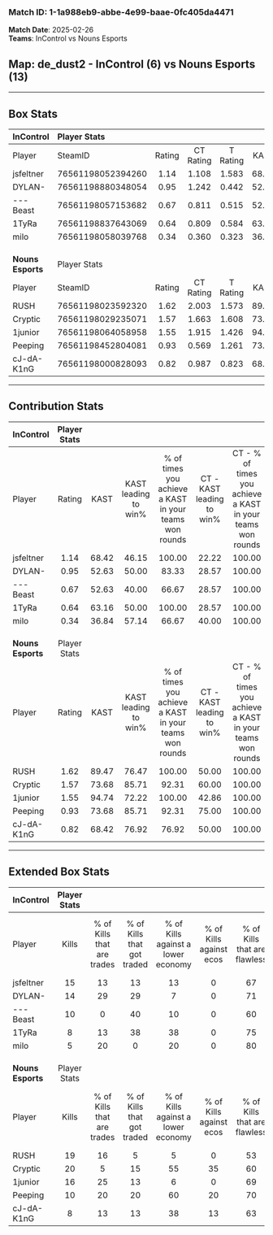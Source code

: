 ### Match ID: 1-1a988eb9-abbe-4e99-baae-0fc405da4471  
**Match Date**: 2025-02-26  
**Teams**: InControl vs Nouns Esports  

## **Map**: de_dust2 - InControl (6) vs Nouns Esports (13)  
---  

## Box Stats  

| **InControl**     | Player Stats      |        |           |          |       |       |       |         |        |      |     |
| :- | :- | :-: | :-: | :-: | :-: | :-: | :-: | :-: | :-: | :-: | :-: |
| Player            | SteamID           | Rating | CT Rating | T Rating | KAST  |  ADR  | Kills | Assists | Deaths | K/D  | HS% |
| jsfeltner         | 76561198052394260 |  1.14  |   1.108   |  1.583   | 68.42 | 86.3  |  15   |    3    |   14   | 1.07 | 86  |
| DYLAN-            | 76561198880348054 |  0.95  |   1.242   |  0.442   | 52.63 | 70.1  |  14   |    1    |   13   | 1.08 | 57  |
| ---Beast          | 76561198057153682 |  0.67  |   0.811   |  0.515   | 52.63 | 62.8  |  10   |    4    |   16   | 0.63 | 80  |
| 1TyRa             | 76561198837643069 |  0.64  |   0.809   |  0.584   | 63.16 | 61.0  |   8   |    7    |   17   | 0.47 | 62  |
| milo              | 76561198058039768 |  0.34  |   0.360   |  0.323   | 36.84 | 43.7  |   5   |    2    |   13   | 0.38 | 40  |
|                   |                   |        |           |          |       |       |       |         |        |      |     |
|                   |                   |        |           |          |       |       |       |         |        |      |     |
|                   |                   |        |           |          |       |       |       |         |        |      |     |
| **Nouns Esports** | Player Stats      |        |           |          |       |       |       |         |        |      |     |
| Player            | SteamID           | Rating | CT Rating | T Rating | KAST  |  ADR  | Kills | Assists | Deaths | K/D  | HS% |
| RUSH              | 76561198023592320 |  1.62  |   2.003   |  1.573   | 89.47 | 97.1  |  19   |    2    |   10   | 1.90 | 68  |
| Cryptic           | 76561198029235071 |  1.57  |   1.663   |  1.608   | 73.68 | 122.2 |  20   |    7    |   13   | 1.54 | 65  |
| 1junior           | 76561198064058958 |  1.55  |   1.915   |  1.426   | 94.74 | 84.7  |  16   |    4    |   8    | 2.00 | 37  |
| Peeping           | 76561198452804081 |  0.93  |   0.569   |  1.261   | 73.68 | 52.5  |  10   |    4    |   11   | 0.91 | 70  |
| cJ-dA-K1nG        | 76561198000828093 |  0.82  |   0.987   |  0.823   | 68.42 | 51.3  |   8   |    3    |   10   | 0.80 | 75  |
---  

## Contribution Stats  

| **InControl**     | Player Stats |       |                      |                                                        |                           |                                                             |                          |                                                            |
| :- | :-: | :-: | :-: | :-: | :-: | :-: | :-: | :-: |
| Player            |    Rating    | KAST  | KAST leading to win% | % of times you achieve a KAST in your teams won rounds | CT - KAST leading to win% | CT - % of times you achieve a KAST in your teams won rounds | T - KAST leading to win% | T - % of times you achieve a KAST in your teams won rounds |
| jsfeltner         |     1.14     | 68.42 |        46.15         |                         100.00                         |           22.22           |                           100.00                            |          100.00          |                           100.00                           |
| DYLAN-            |     0.95     | 52.63 |        50.00         |                         83.33                          |           28.57           |                           100.00                            |          100.00          |                           75.00                            |
| ---Beast          |     0.67     | 52.63 |        40.00         |                         66.67                          |           28.57           |                           100.00                            |          66.67           |                           50.00                            |
| 1TyRa             |     0.64     | 63.16 |        50.00         |                         100.00                         |           28.57           |                           100.00                            |          80.00           |                           100.00                           |
| milo              |     0.34     | 36.84 |        57.14         |                         66.67                          |           40.00           |                           100.00                            |          100.00          |                           50.00                            |
|                   |              |       |                      |                                                        |                           |                                                             |                          |                                                            |
|                   |              |       |                      |                                                        |                           |                                                             |                          |                                                            |
|                   |              |       |                      |                                                        |                           |                                                             |                          |                                                            |
| **Nouns Esports** | Player Stats |       |                      |                                                        |                           |                                                             |                          |                                                            |
| Player            |    Rating    | KAST  | KAST leading to win% | % of times you achieve a KAST in your teams won rounds | CT - KAST leading to win% | CT - % of times you achieve a KAST in your teams won rounds | T - KAST leading to win% | T - % of times you achieve a KAST in your teams won rounds |
| RUSH              |     1.62     | 89.47 |        76.47         |                         100.00                         |           50.00           |                           100.00                            |          90.91           |                           100.00                           |
| Cryptic           |     1.57     | 73.68 |        85.71         |                         92.31                          |           60.00           |                           100.00                            |          100.00          |                           90.00                            |
| 1junior           |     1.55     | 94.74 |        72.22         |                         100.00                         |           42.86           |                           100.00                            |          90.91           |                           100.00                           |
| Peeping           |     0.93     | 73.68 |        85.71         |                         92.31                          |           75.00           |                           100.00                            |          90.00           |                           90.00                            |
| cJ-dA-K1nG        |     0.82     | 68.42 |        76.92         |                         76.92                          |           50.00           |                           100.00                            |          100.00          |                           70.00                            |
---  

## Extended Box Stats  

| **InControl**     | Player Stats |                            |                            |                                    |                         |                              |                                 |        |                             |                                     |                          |                               |                            |
| :- | :-: | :-: | :-: | :-: | :-: | :-: | :-: | :-: | :-: | :-: | :-: | :-: | :-: |
| Player            |    Kills     | % of Kills that are trades | % of Kills that got traded | % of Kills against a lower economy | % of Kills against ecos | % of Kills that are flawless | % of Kills that are close duels | Deaths | % of Deaths that get traded | % of Deaths against a lower economy | % of Deaths against ecos | % of Deaths that are flawless | % of Deaths that are close |
| jsfeltner         |      15      |             13             |             13             |                 13                 |            0            |              67              |                0                |   14   |             36              |                 14                  |            0             |              64               |             14             |
| DYLAN-            |      14      |             29             |             29             |                 7                  |            0            |              71              |                0                |   13   |              0              |                 15                  |            0             |              77               |             8              |
| ---Beast          |      10      |             0              |             40             |                 10                 |            0            |              60              |                0                |   16   |              6              |                 25                  |            0             |              63               |             0              |
| 1TyRa             |      8       |             13             |             38             |                 38                 |            0            |              75              |                0                |   17   |             18              |                 18                  |            0             |              59               |             0              |
| milo              |      5       |             20             |             0              |                 20                 |            0            |              80              |                0                |   13   |              0              |                 23                  |            0             |              46               |             8              |
|                   |              |                            |                            |                                    |                         |                              |                                 |        |                             |                                     |                          |                               |                            |
|                   |              |                            |                            |                                    |                         |                              |                                 |        |                             |                                     |                          |                               |                            |
|                   |              |                            |                            |                                    |                         |                              |                                 |        |                             |                                     |                          |                               |                            |
| **Nouns Esports** | Player Stats |                            |                            |                                    |                         |                              |                                 |        |                             |                                     |                          |                               |                            |
| Player            |    Kills     | % of Kills that are trades | % of Kills that got traded | % of Kills against a lower economy | % of Kills against ecos | % of Kills that are flawless | % of Kills that are close duels | Deaths | % of Deaths that get traded | % of Deaths against a lower economy | % of Deaths against ecos | % of Deaths that are flawless | % of Deaths that are close |
| RUSH              |      19      |             16             |             5              |                 5                  |            0            |              53              |                5                |   10   |             40              |                  0                  |            0             |              60               |             0              |
| Cryptic           |      20      |             5              |             15             |                 55                 |           35            |              60              |                5                |   13   |             15              |                 15                  |            0             |              85               |             0              |
| 1junior           |      16      |             25             |             13             |                 6                  |            0            |              69              |                0                |   8    |             25              |                 13                  |            0             |              88               |             0              |
| Peeping           |      10      |             20             |             20             |                 60                 |           20            |              70              |               10                |   11   |             27              |                 18                  |            0             |              55               |             0              |
| cJ-dA-K1nG        |      8       |             13             |             13             |                 38                 |           13            |              63              |               13                |   10   |             20              |                 20                  |            0             |              70               |             0              |
